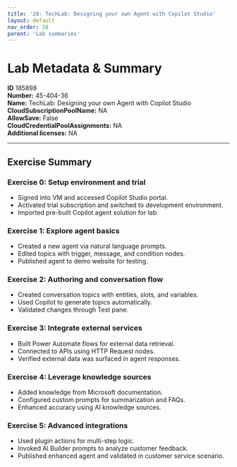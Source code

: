 ```yaml
---
title: '28: TechLab: Designing your own Agent with Copilot Studio'
layout: default
nav_order: 28
parent: 'Lab summaries'
--- 
```


# Lab Metadata & Summary

**ID** 185898  
**Number:** 45-404-36  
**Name:** TechLab: Designing your own Agent with Copilot Studio  
**CloudSubscriptionPoolName:** NA  
**AllowSave:** False  
**CloudCredentialPoolAssignments:** NA  
**Additional licenses:** NA  

---

## Exercise Summary

### Exercise 0: Setup environment and trial
- Signed into VM and accessed Copilot Studio portal.  
- Activated trial subscription and switched to development environment.  
- Imported pre-built Copilot agent solution for lab.  

### Exercise 1: Explore agent basics
- Created a new agent via natural language prompts.  
- Edited topics with trigger, message, and condition nodes.  
- Published agent to demo website for testing.  

### Exercise 2: Authoring and conversation flow
- Created conversation topics with entities, slots, and variables.  
- Used Copilot to generate topics automatically.  
- Validated changes through Test pane.  

### Exercise 3: Integrate external services
- Built Power Automate flows for external data retrieval.  
- Connected to APIs using HTTP Request nodes.  
- Verified external data was surfaced in agent responses.  

### Exercise 4: Leverage knowledge sources
- Added knowledge from Microsoft documentation.  
- Configured custom prompts for summarization and FAQs.  
- Enhanced accuracy using AI knowledge sources.  

### Exercise 5: Advanced integrations
- Used plugin actions for multi-step logic.  
- Invoked AI Builder prompts to analyze customer feedback.  
- Published enhanced agent and validated in customer service scenario.
